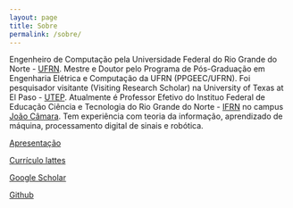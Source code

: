 ```yaml
---
layout: page
title: Sobre
permalink: /sobre/
---
```


Engenheiro de Computação pela Universidade Federal do Rio Grande do Norte - [UFRN](http://www.ufrn.br). Mestre e Doutor pelo Programa de Pós-Graduação em Engenharia Elétrica e Computação da UFRN (PPGEEC/UFRN). Foi pesquisador visitante (Visiting Research Scholar) na University of Texas at El Paso - [UTEP](https://www.utep.edu/). Atualmente é Professor Efetivo do Instituo Federal de Educação Ciência e Tecnologia do Rio Grande do Norte - [IFRN](http://portal.ifrn.edu.br/) no campus [João Câmara](http://portal.ifrn.edu.br/campus/joaocamara). Tem experiência com teoria da informação, aprendizado de máquina, processamento digital de sinais e robótica.

[Apresentação](https://jp-guimaraes.github.io/eu/)

[Currículo lattes](htp://lattes.cnpq.br/8309552415999065)

[Google Scholar](https://scholar.google.com.br/citations?user=88VbY0wAAAAJ&hl=pt-BR&oi=sra)

[Github](http://github.com/jp-guimaraes)




